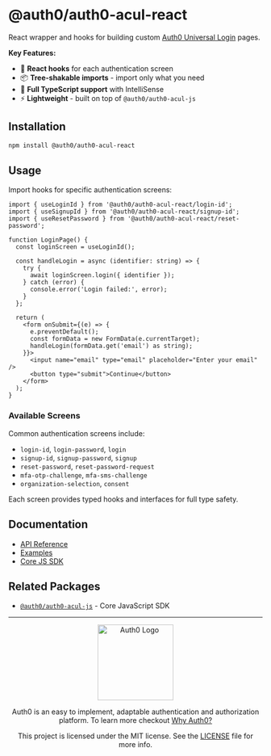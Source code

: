 # @auth0/auth0-acul-react

React wrapper and hooks for building custom [Auth0 Universal Login](https://auth0.com/docs/customize/universal-login-pages) pages.

**Key Features:**
- 🎣 **React hooks** for each authentication screen
- 📦 **Tree-shakable imports** - import only what you need
- 🔷 **Full TypeScript support** with IntelliSense
- ⚡ **Lightweight** - built on top of `@auth0/auth0-acul-js`

## Installation

```bash
npm install @auth0/auth0-acul-react
```

## Usage

Import hooks for specific authentication screens:

```tsx
import { useLoginId } from '@auth0/auth0-acul-react/login-id';
import { useSignupId } from '@auth0/auth0-acul-react/signup-id';
import { useResetPassword } from '@auth0/auth0-acul-react/reset-password';

function LoginPage() {
  const loginScreen = useLoginId();
  
  const handleLogin = async (identifier: string) => {
    try {
      await loginScreen.login({ identifier });
    } catch (error) {
      console.error('Login failed:', error);
    }
  };

  return (
    <form onSubmit={(e) => {
      e.preventDefault();
      const formData = new FormData(e.currentTarget);
      handleLogin(formData.get('email') as string);
    }}>
      <input name="email" type="email" placeholder="Enter your email" />
      <button type="submit">Continue</button>
    </form>
  );
}
```

### Available Screens

Common authentication screens include:

- `login-id`, `login-password`, `login`
- `signup-id`, `signup-password`, `signup`
- `reset-password`, `reset-password-request`
- `mfa-otp-challenge`, `mfa-sms-challenge`
- `organization-selection`, `consent`

Each screen provides typed hooks and interfaces for full type safety.

## Documentation

- [API Reference](https://auth0.github.io/universal-login/auth0-acul-react/)
- [Examples](./examples/)
- [Core JS SDK](https://npmjs.com/package/@auth0/auth0-acul-js)

## Related Packages

- [`@auth0/auth0-acul-js`](https://npmjs.com/package/@auth0/auth0-acul-js) - Core JavaScript SDK

---

<p align="center">
  <picture>
    <source media="(prefers-color-scheme: light)" srcset="https://cdn.auth0.com/website/sdks/logos/auth0_light_mode.png"   width="150">
    <source media="(prefers-color-scheme: dark)" srcset="https://cdn.auth0.com/website/sdks/logos/auth0_dark_mode.png" width="150">
    <img alt="Auth0 Logo" src="https://cdn.auth0.com/website/sdks/logos/auth0_light_mode.png" width="150">
  </picture>
</p>
<p align="center">Auth0 is an easy to implement, adaptable authentication and authorization platform. To learn more checkout <a href="https://auth0.com/why-auth0">Why Auth0?</a></p>
<p align="center">
This project is licensed under the MIT license. See the <a href="https://github.com/auth0/auth0.js/blob/master/LICENSE"> LICENSE</a> file for more info.</p>